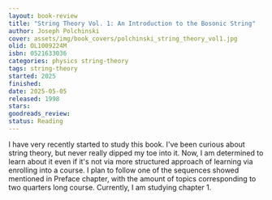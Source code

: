 ```yaml
---
layout: book-review
title: "String Theory Vol. 1: An Introduction to the Bosonic String"
author: Joseph Polchinski
cover: assets/img/book_covers/polchinski_string_theory_vol1.jpg
olid: OL1009224M
isbn: 0521633036
categories: physics string-theory
tags: string-theory
started: 2025
finished: 
date: 2025-05-05
released: 1998
stars: 
goodreads_review: 
status: Reading
---
```



I have very recently started to study this book.
I've been curious about string theory, but never really dipped my toe into it.
Now, I am determined to learn about it even if it's not via more structured approach of learning via enrolling into a course.
I plan to follow one of the sequences showed mentioned in Preface chapter, with the amount of topics corresponding to two quarters long course.
Currently, I am studying chapter 1. 